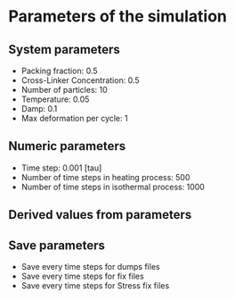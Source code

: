 # Parameters of the simulation

## System parameters 

- Packing fraction: 0.5
- Cross-Linker Concentration: 0.5
- Number of particles: 10
- Temperature: 0.05
- Damp: 0.1
- Max deformation per cycle: 1

 ## Numeric parameters 

- Time step: 0.001 [tau]
- Number of time steps in heating process: 500
- Number of time steps in isothermal process: 1000

 ## Derived values from parameters 


 ## Save parameters 

- Save every  time steps for dumps files
- Save every  time steps for fix files
- Save every  time steps for Stress fix files
